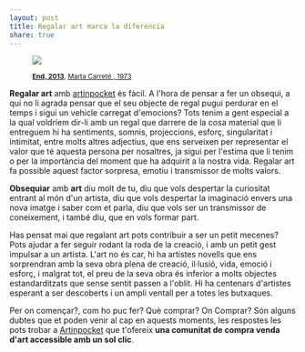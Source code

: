 ```yaml
---
layout: post
title: Regalar art marca la diferència
share: true
---
```


<figure class="text-center">
	<img src="http://www.artinpocket.cat/users_images/402.jpg?1394471029">
	<figcaption>
		<p><small><strong><a href="http://www.artinpocket.cat/work_home.php?$artist_code=390&$work_code=402#disqus_thread">End, 2013</a></strong>, <a href="http://www.artinpocket.cat/artist_home.php?$artist_code=390">Marta Carreté , 1973</a></small></p>
	</figcaption>
</figure>

**Regalar art** amb [artinpocket](http://www.artinpocket.cat/) és fàcil. A l'hora de pensar a fer un obsequi, a qui no li agrada pensar que el seu objecte de regal pugui perdurar en el temps i sigui un vehicle carregat d'emocions? Tots tenim a gent especial a la qual voldríem dir-li amb un regal que darrere de la cosa material que li entreguem hi ha sentiments, somnis, projeccions, esforç, singularitat i intimitat, entre molts altres adjectius, que ens serveixen per representar el valor que té aquesta persona per nosaltres, ja sigui per l'estima que li tenim o per la importància del moment que ha adquirit a la nostra vida. Regalar art fa possible aquest factor sorpresa, emotiu i transmissor de molts valors.

**Obsequiar** amb **art** diu molt de tu, diu que vols despertar la curiositat entrant al món d'un artista, diu que vols despertar la imaginació envers una nova imatge i saber com et parla, diu que vols ser un transmissor de coneixement, i també diu, que en vols formar part.

Has pensat mai que regalant art pots contribuir a ser un petit mecenes? Pots ajudar a fer seguir rodant la roda de la creació, i amb un petit gest impulsar a un artista. L'art no és car, hi ha artistes novells que ens sorprendran amb la seva obra plena de creació, il·lusió, vida, emoció i esforç, i malgrat tot, el preu de la seva obra és inferior a molts objectes estandarditzats que sense sentit passen a l'oblit. Hi ha centenars d'artistes esperant a ser descoberts i un ampli ventall per a totes les butxaques.

Per on començar?, com ho puc fer? Què comprar? On Comprar? Són alguns dubtes que et poden venir al cap en aquests moments, les respostes les pots trobar a [Artinpocket](http://www.artinpocket.cat/) que t'ofereix **una comunitat de compra venda d'art accessible amb un sol clic**.